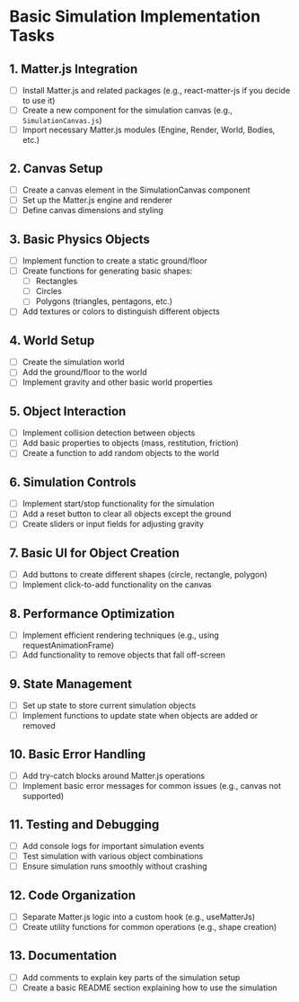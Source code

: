 # Basic Simulation Implementation Tasks

## 1. Matter.js Integration
- [ ] Install Matter.js and related packages (e.g., react-matter-js if you decide to use it)
- [ ] Create a new component for the simulation canvas (e.g., `SimulationCanvas.js`)
- [ ] Import necessary Matter.js modules (Engine, Render, World, Bodies, etc.)

## 2. Canvas Setup
- [ ] Create a canvas element in the SimulationCanvas component
- [ ] Set up the Matter.js engine and renderer
- [ ] Define canvas dimensions and styling

## 3. Basic Physics Objects
- [ ] Implement function to create a static ground/floor
- [ ] Create functions for generating basic shapes:
  - [ ] Rectangles
  - [ ] Circles
  - [ ] Polygons (triangles, pentagons, etc.)
- [ ] Add textures or colors to distinguish different objects

## 4. World Setup
- [ ] Create the simulation world
- [ ] Add the ground/floor to the world
- [ ] Implement gravity and other basic world properties

## 5. Object Interaction
- [ ] Implement collision detection between objects
- [ ] Add basic properties to objects (mass, restitution, friction)
- [ ] Create a function to add random objects to the world

## 6. Simulation Controls
- [ ] Implement start/stop functionality for the simulation
- [ ] Add a reset button to clear all objects except the ground
- [ ] Create sliders or input fields for adjusting gravity

## 7. Basic UI for Object Creation
- [ ] Add buttons to create different shapes (circle, rectangle, polygon)
- [ ] Implement click-to-add functionality on the canvas

## 8. Performance Optimization
- [ ] Implement efficient rendering techniques (e.g., using requestAnimationFrame)
- [ ] Add functionality to remove objects that fall off-screen

## 9. State Management
- [ ] Set up state to store current simulation objects
- [ ] Implement functions to update state when objects are added or removed

## 10. Basic Error Handling
- [ ] Add try-catch blocks around Matter.js operations
- [ ] Implement basic error messages for common issues (e.g., canvas not supported)

## 11. Testing and Debugging
- [ ] Add console logs for important simulation events
- [ ] Test simulation with various object combinations
- [ ] Ensure simulation runs smoothly without crashing

## 12. Code Organization
- [ ] Separate Matter.js logic into a custom hook (e.g., useMatterJs)
- [ ] Create utility functions for common operations (e.g., shape creation)

## 13. Documentation
- [ ] Add comments to explain key parts of the simulation setup
- [ ] Create a basic README section explaining how to use the simulation